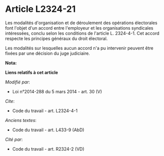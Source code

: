 # Article L2324-21

Les modalités d'organisation et de déroulement des opérations électorales font l'objet d'un accord entre l'employeur et les
organisations syndicales intéressées, conclu selon les conditions de l'article L. 2324-4-1. Cet accord respecte les principes
généraux du droit électoral. 

Les modalités sur lesquelles aucun accord n'a pu intervenir peuvent être fixées par une décision du juge judiciaire.

**Nota:**



**Liens relatifs à cet article**

_Modifié par_:

  - Loi n°2014-288 du 5 mars 2014 - art. 30 (V)

_Cite_:

  - Code du travail - art. L2324-4-1

_Anciens textes_:

  - Code du travail - art. L433-9 (AbD)

_Cité par_:

  - Code du travail - art. R2324-2 (VD)
